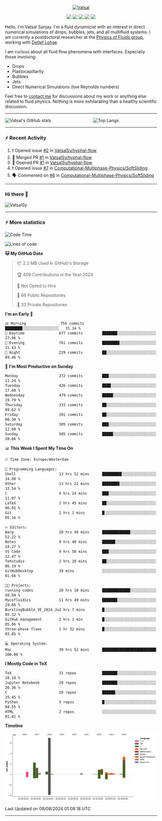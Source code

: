 <center>

[<img alt="Vatsal" width="200px" src="https://www.dropbox.com/s/dxyybgtblo8er6h/Logo_Vatsal_Vector.png?raw=1">](https://www.vatsalsanjay.com)

[<img src="https://img.shields.io/badge/googlescholar-4285F4?&style=for-the-badge&logo=googlescholar&logoColor=white">](https://scholar.google.com/citations?hl=en&user=67aQviYAAAAJ)
[<img src="https://img.shields.io/static/v1.svg?&style=for-the-badge&logo=ResearchGate&label=&message=ResearchGate&logoColor=white&color=green">](https://www.researchgate.net/profile/Vatsal-Sanjay-2)
[<img src="https://img.shields.io/badge/twitter-1DA1F2?&style=for-the-badge&logo=twitter&logoColor=white">](https://twitter.com/VatsalSanjay)
[<img src="https://img.shields.io/badge/linkedin-0A66C2?&style=for-the-badge&logo=linkedin">](https://www.linkedin.com/in/vatsalsanjay/)
[<img src="https://img.shields.io/badge/orcid-A6CE39?&style=for-the-badge&logo=orcid&logoColor=white">](https://orcid.org/0000-0002-4293-6099)

</center>

Hello, I'm Vatsal Sanjay. I'm a fluid dynamicist with an interest in direct numerical simulations of drops, bubbles, jets, and all multifluid systems. I am currently a postdoctoral researcher at the [Physics of Fluids group](https://pof.tnw.utwente.nl), working with [Detlef Lohse](https://en.wikipedia.org/wiki/Detlef_Lohse). 

I am curious about all fluid flow phenomena with interfaces. Especially those involving:

- Drops
- Plastocapillarity
- Bubbles
- Jets
- Direct Numerical Simulations (low Reynolds numbers)

Feel free to [contact me](mailto:contact@vatsalsanjay.com) for discussions about my work or anything else related to fluid physics. Nothing is more exhilarating than a healthy scientific discussion.

<!-- ![Vatsal's GitHub stats](https://github-readme-stats-xi-wine-74.vercel.app/api?username=VatsalSy&show_icons=true&theme=vision-friendly-dark)

![Top Langs](https://github-readme-stats-xi-wine-74.vercel.app/api/top-langs/?username=VatsalSy&layout=compact&theme=vision-friendly-dark) -->

---
<div style="display: flex; justify-content: space-between;">
    <img src="https://github-readme-stats-xi-wine-74.vercel.app/api?username=VatsalSy&show_icons=true&theme=vision-friendly-dark" alt="Vatsal's GitHub stats" style="width: 55%;">
    <img src="https://github-readme-stats-xi-wine-74.vercel.app/api/top-langs/?username=VatsalSy&layout=compact&theme=vision-friendly-dark" alt="Top Langs" style="width: 42%;">
</div>

---

### :zap: Recent Activity

<!--START_SECTION:activity-->
1. ❗ Opened issue [#2](https://github.com/VatsalSy/hyphal-flow/issues/2) in [VatsalSy/hyphal-flow](https://github.com/VatsalSy/hyphal-flow)
2. 🎉 Merged PR [#1](https://github.com/VatsalSy/hyphal-flow/pull/1) in [VatsalSy/hyphal-flow](https://github.com/VatsalSy/hyphal-flow)
3. 💪 Opened PR [#1](https://github.com/VatsalSy/hyphal-flow/pull/1) in [VatsalSy/hyphal-flow](https://github.com/VatsalSy/hyphal-flow)
4. ❗ Opened issue [#7](https://github.com/Computational-Multiphase-Physics/SoftSliding/issues/7) in [Computational-Multiphase-Physics/SoftSliding](https://github.com/Computational-Multiphase-Physics/SoftSliding)
5. 🗣 Commented on [#6](https://github.com/Computational-Multiphase-Physics/SoftSliding/pull/6#issuecomment-2269025105) in [Computational-Multiphase-Physics/SoftSliding](https://github.com/Computational-Multiphase-Physics/SoftSliding)
<!--END_SECTION:activity-->
---

### Hi there 👋
<p align="left"> <img src="https://komarev.com/ghpvc/?username=VatsalSy&label=Profile%20views&color=orange&style=for-the-badge" alt="VatsalSy" /> </p>

---
### :zap: More statistics

<!--START_SECTION:waka-->
![Code Time](http://img.shields.io/badge/Code%20Time-90%20hrs%2051%20mins-blue)

![Lines of code](https://img.shields.io/badge/From%20Hello%20World%20I%27ve%20Written-18.6%20million%20lines%20of%20code-blue)

**🐱 My GitHub Data** 

> 📦 2.2 MB Used in GitHub's Storage 
 > 
> 🏆 409 Contributions in the Year 2024
 > 
> 🚫 Not Opted to Hire
 > 
> 📜 66 Public Repositories 
 > 
> 🔑 33 Private Repositories 
 > 
**I'm an Early 🐤** 

```text
🌞 Morning                754 commits         ████████░░░░░░░░░░░░░░░░░   31.14 % 
🌆 Daytime                677 commits         ███████░░░░░░░░░░░░░░░░░░   27.96 % 
🌃 Evening                761 commits         ████████░░░░░░░░░░░░░░░░░   31.43 % 
🌙 Night                  229 commits         ██░░░░░░░░░░░░░░░░░░░░░░░   09.46 % 
```
📅 **I'm Most Productive on Sunday** 

```text
Monday                   272 commits         ███░░░░░░░░░░░░░░░░░░░░░░   11.24 % 
Tuesday                  426 commits         ████░░░░░░░░░░░░░░░░░░░░░   17.60 % 
Wednesday                479 commits         █████░░░░░░░░░░░░░░░░░░░░   19.79 % 
Thursday                 233 commits         ██░░░░░░░░░░░░░░░░░░░░░░░   09.62 % 
Friday                   201 commits         ██░░░░░░░░░░░░░░░░░░░░░░░   08.30 % 
Saturday                 305 commits         ███░░░░░░░░░░░░░░░░░░░░░░   12.60 % 
Sunday                   505 commits         █████░░░░░░░░░░░░░░░░░░░░   20.86 % 
```


📊 **This Week I Spent My Time On** 

```text
🕑︎ Time Zone: Europe/Amsterdam

💬 Programming Languages: 
Shell                    13 hrs 52 mins      █████████░░░░░░░░░░░░░░░░   34.80 % 
Other                    13 hrs 22 mins      ████████░░░░░░░░░░░░░░░░░   33.54 % 
C                        4 hrs 24 mins       ███░░░░░░░░░░░░░░░░░░░░░░   11.07 % 
LaTeX                    2 hrs 45 mins       ██░░░░░░░░░░░░░░░░░░░░░░░   06.91 % 
Git                      2 hrs 3 mins        █░░░░░░░░░░░░░░░░░░░░░░░░   05.16 % 

🔥 Editors: 
Warp                     20 hrs 49 mins      █████████████░░░░░░░░░░░░   52.22 % 
Notes                    9 hrs 40 mins       ██████░░░░░░░░░░░░░░░░░░░   24.27 % 
VS Code                  4 hrs 58 mins       ███░░░░░░░░░░░░░░░░░░░░░░   12.47 % 
TeXstudio                2 hrs 28 mins       ██░░░░░░░░░░░░░░░░░░░░░░░   06.19 % 
GitHubDesktop            39 mins             ░░░░░░░░░░░░░░░░░░░░░░░░░   01.66 % 

🐱‍💻 Projects: 
running codes            20 hrs 18 mins      █████████████░░░░░░░░░░░░   50.94 % 
Mycofluidics             11 hrs 49 mins      ███████░░░░░░░░░░░░░░░░░░   29.66 % 
BurstingBubble_VE_2024_Ju2 hrs 7 mins        █░░░░░░░░░░░░░░░░░░░░░░░░   05.32 % 
GitHub management        2 hrs 1 min         █░░░░░░░░░░░░░░░░░░░░░░░░   05.06 % 
three-phase flows        1 hr 32 mins        █░░░░░░░░░░░░░░░░░░░░░░░░   03.85 % 

💻 Operating System: 
Mac                      39 hrs 52 mins      █████████████████████████   100.00 % 
```

**I Mostly Code in TeX** 

```text
TeX                      31 repos            ███████░░░░░░░░░░░░░░░░░░   28.18 % 
Jupyter Notebook         29 repos            ███████░░░░░░░░░░░░░░░░░░   26.36 % 
C                        28 repos            ██████░░░░░░░░░░░░░░░░░░░   25.45 % 
Python                   5 repos             █░░░░░░░░░░░░░░░░░░░░░░░░   04.55 % 
HTML                     2 repos             ░░░░░░░░░░░░░░░░░░░░░░░░░   01.82 % 
```



**Timeline**

![Lines of Code chart](https://raw.githubusercontent.com/VatsalSy/VatsalSy/main/assets/bar_graph.png)


 Last Updated on 08/08/2024 01:08:18 UTC
<!--END_SECTION:waka-->
---
